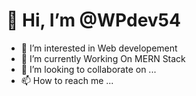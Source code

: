 # 👋 Hi, I’m @WPdev54


- 👀 I’m interested in Web developement
- 🌱 I’m currently Working On MERN Stack
- 💞️ I’m looking to collaborate on ...
- 📫 How to reach me ...

